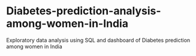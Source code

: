 # Diabetes-prediction-analysis-among-women-in-India
Exploratory data analysis using SQL and dashboard of Diabetes prediction among women in India
